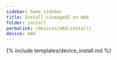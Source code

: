 ```yaml
---
sidebar: home_sidebar
title: Install LineageOS on m8d
folder: install
permalink: /devices/m8d/install/
device: m8d
---
```

{% include templates/device_install.md %}
